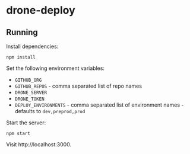 # drone-deploy

## Running

Install dependencies:

```
npm install
```

Set the following environment variables:

* `GITHUB_ORG`
* `GITHUB_REPOS` - comma separated list of repo names
* `DRONE_SERVER`
* `DRONE_TOKEN`
* `DEPLOY_ENVIRONMENTS` - comma separated list of environment names - defaults to `dev,preprod,prod`

Start the server:

```
npm start
```

Visit http://localhost:3000.
